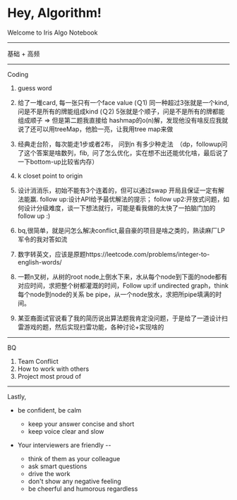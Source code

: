 # Hey, Algorithm! 
Welcome to Iris Algo Notebook


-----------------
基础 + 高频

-----------------

Coding 
1. guess word
2. 给了一堆card, 每一张只有一个face value (Ｑ1) 同一种超过3张就是一个kind, 问是不是所有的牌能组成kind (Ｑ2) 5张就是个顺子，问是不是所有的牌都能组成顺子 => 但是第二题我直接给 hashmap的o(n)解，发现他没有啥反应我就说了还可以用treeMap，他脸一亮，让我用tree map来做
3. 经典走台阶，每次能走1步或者2布， 问到n 有多少种走法　（dp，followup问了这个答案是啥数列，fib,  问了怎么优化，实在想不出还能优化啥，最后说了一下bottom-up比较省内存）
4. k closet point to origin


5. 设计消消乐，初始不能有3个连着的，但可以通过swap 开局且保证一定有解法能赢. follow up:设计API给予最优解法的提示； follow up2:开放式问题，如何设计分级难度，谈一下想法就行，可能是看我做的太快了一拍脑门加的follow up :)
6. bq,很简单，就是问怎么解决conflict,最自豪的项目是啥之类的，熟读麻厂LP军令的我对答如流
7. 数字转英文，应该是原题https://leetcode.com/problems/integer-to-english-words/
8. 一颗n叉树，从树的root node上倒水下来，水从每个node到下面的node都有对应时间，求把整个树都灌溉的时间，Follow up:if undirected graph，think 每个node到node的关系 be pipe，从一个node放水，求把所pipe填满的时间。
9. 某亚裔面试官说看了我的简历说出算法题我肯定没问题，于是给了一道设计扫雷游戏的题，然后实现扫雷功能，各种讨论+实现啥的

-----------------

BQ
1. Team Conflict
2. How to work with others
3. Project most proud of

-----------------
Lastly,
* be confident, be calm
  * keep your answer concise and short
  * keep voice clear and slow

* Your interviewers are friendly --
  * think of them as your colleague
  * ask smart questions
  * drive the work
  * don't show any negative feeling 
  * be cheerful and humorous regardless


